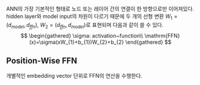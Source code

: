 ANN의 가장 기본적인 형태로 노드 또는 레이어 간의 연결이 한 방향으로만 이어져있다. hidden layer와 model input의 차원이 다르기 때문에 두 개의 선형 변환 $W_{1}=(d_{model}, d_{ffn}$), $W_{2}=(d_{ffn}, d_{model})$로 표현되며 다음과 같이 쓸 수 있다.
$$
\begin{gathered}
\sigma: activation~function\\
\mathrm{FFN}(x)=\sigma(xW_{1}+b_{1})W_{2}+b_{2}
\end{gathered}
$$
## Position-Wise FFN
개별적인 embedding vector 단위로 FFN의 연산을 수행한다.